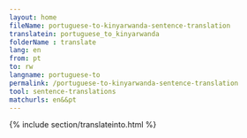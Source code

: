 ```yaml
---
layout: home
fileName: portuguese-to-kinyarwanda-sentence-translation
translatein: portuguese_to_kinyarwanda
folderName : translate
lang: en
from: pt
to: rw
langname: portuguese-to
permalink: /portuguese-to-kinyarwanda-sentence-translation
tool: sentence-translations
matchurls: en&&pt
---
```

{% include section/translateinto.html %}
